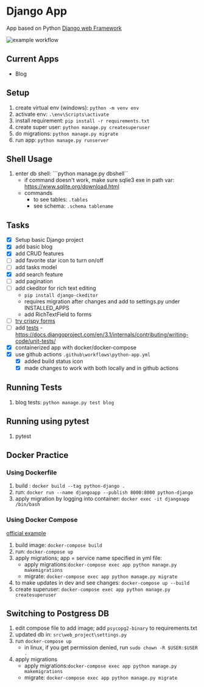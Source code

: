 # Django App

App based on Python [Django web Framework](https://www.djangoproject.com/)

![example workflow](https://github.com/anishst/django_app/actions/workflows/python-app.yml/badge.svg)

## Current Apps

- Blog

## Setup

1. create virtual env (windows): ```python -m venv env```
2. activate env: ```.\env\Scripts\activate```
3. install requirement: ```pip install -r requirements.txt```
4. create super user: ```python manage.py createsuperuser```
4. do migrations: ```python manage.py migrate```
5. run app: ```python manage.py runserver```


## Shell Usage

1. enter db shell: ```python manage.py dbshell``
    - if command doesn't work, make sure sqlie3 exe in path var: https://www.sqlite.org/download.html
    - commands
        - to see tables: ```.tables```
        - see schema: ```.schema tablename```

## Tasks

- [x] Setup basic Django project
- [x] add basic blog
- [x] add CRUD features
- [ ] add favorite star icon to turn on/off
- [ ] add tasks model
- [x] add search feature
- [ ] add pagination
- [ ] add ckeditor for rich text editing
    - ```pip install django-ckeditor``` 
    - requires migration after changes and add to settings.py under INSTALLED_APPS
    - add RichTextField to forms
- [ ] [try crispy forms](https://simpleisbetterthancomplex.com/tutorial/2018/08/13/how-to-use-bootstrap-4-forms-with-django.html)
- [ ] add [tests](https://docs.djangoproject.com/en/3.1/intro/tutorial05/#introducing-automated-testing)
        - https://docs.djangoproject.com/en/3.1/internals/contributing/writing-code/unit-tests/
- [x] containerized app with docker/docker-compose
- [x] use github actions `````.github\workflows\python-app.yml`````
    - [x] added build status icon
    - [x] made changes to work with both locally and in github actions

## Running Tests

1. blog tests: ```python manage.py test blog```

## Running using pytest
1. pytest

## Docker Practice

### Using Dockerfile

1. build : ```docker build --tag python-django .```
2. run: ```docker run --name djangoapp --publish 8000:8000 python-django```
3. apply migration by logging into container: ```docker exec -it djangoapp /bin/bash ```

### Using Docker Compose

[official example](https://docs.docker.com/samples/django/)

1. build image: ```docker-compose build```
2. run: ```docker-compose up```
3. apply migrations; app = service name specified in yml file:
    - apply migrations:```docker-compose exec app python manage.py makemigrations```
    - migrate: ```docker-compose exec app python manage.py migrate```
4. to make updates in dev and see changes: ```docker-compose up --build```
5. create superuser: ```docker-compose exec app python manage.py createsuperuser```

## Switching to Postgress DB
1. edit compose file to add image; add ```psycopg2-binary``` to requirements.txt
2. updated db in: ```src\web_project\settings.py```
3. run ```docker-compose up```
    - in linux, if you get permission denied, run ```sudo chown -R $USER:$USER .```
4. apply migrations
    - apply migrations:```docker-compose exec app python manage.py makemigrations```
    - migrate: ```docker-compose exec app python manage.py migrate```
